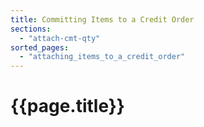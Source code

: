 ```yaml
---
title: Committing Items to a Credit Order
sections:
  - "attach-cmt-qty"
sorted_pages:
  - "attaching_items_to_a_credit_order"
---
```

# {{page.title}}
